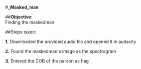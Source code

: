 
#**_Masked_man**<br>

##**Objective**:<br>Finding the maskedman <br>

##Steps taken:<br>

**1.** Downloaded the provided audio file and opened it in audacity<br>

**2.** Found the maskedman's image as the spectrogram 

**3.** Entered the DOB of the person as flag

